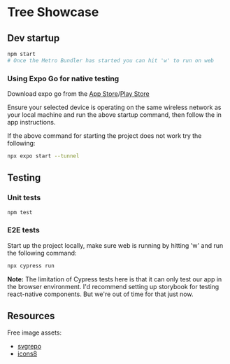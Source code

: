 # Tree Showcase

## Dev startup

```bash
npm start
# Once the Metro Bundler has started you can hit 'w' to run on web
```

### Using Expo Go for native testing

Download expo go from the [App Store](https://apps.apple.com/app/expo-go/id982107779)/[Play Store](https://play.google.com/store/apps/details?id=host.exp.exponent&hl=en&gl=US)

Ensure your selected device is operating on the same wireless network as your local machine and run the above startup command, then follow the in app instructions.

If the above command for starting the project does not work try the following:

```bash
npx expo start --tunnel
```

## Testing

### Unit tests

```bash
npm test
```

### E2E tests

Start up the project locally, make sure web is running by hitting 'w' and run the following command:

```bash
npx cypress run
```

**Note:** The limitation of Cypress tests here is that it can only test our app in the browser environment. I'd recommend setting up storybook for testing react-native components. But we're out of time for that just now.

## Resources

Free image assets:

- [svgrepo](https://www.svgrepo.com/)
- [icons8](https://icons8.com/)
